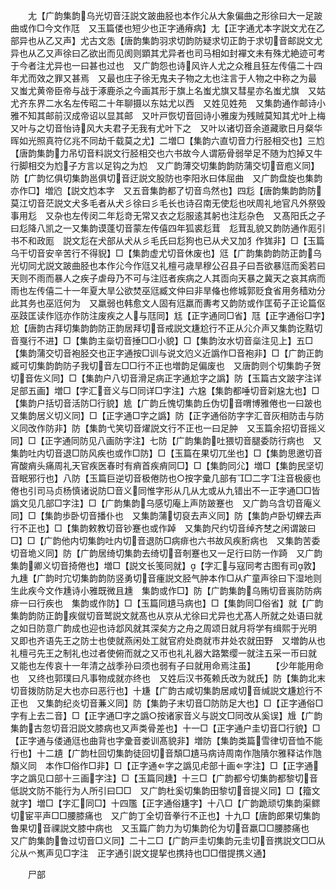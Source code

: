 <!-- { "loadSidebar": true } -->
　　尢【广韵集韵乌光切音汪説文跛曲胫也本作尣从大象偏曲之形徐曰大一足跛曲或作□今文作尫　又玉篇偻也短少也正字通瘠病】尢【正字通尤本字説文尤在乙部异也从乙又声】尤古文怣【唐韵集韵羽求切韵防疑求切正韵于求切音邮説文尤异也从乙又声徐曰乙欲出而见阂则顕其尤异者也司马相如封襌文未有殊尤絶迹可考于今者注尤异也一曰甚也过也　又广韵怨也诗风许人尤之众稚且狂左传僖二十四年尤而效之罪又甚焉　又最也庄子徐无鬼夫子物之尢也注言于人物之中称之为最　又蚩尤黄帝臣帝与战于涿鹿杀之今画其形于旗上名蚩尤旗又彗星亦名蚩尤旗　又姑尤齐东界二水名左传昭二十年聊摄以东姑尤以西　又姓见姓苑　又集韵通作邮诗小雅不知其邮前汉成帝诏以显其邮　又叶戸恢切音回诗小雅废为残贼莫知其尤叶上梅　又叶与之切音怡诗风大夫君子无我有尤叶下之　又叶以诸切音余道藏歌日月粲华晖如光照真符亿兆不同劫千载莫之尤】二増□【集韵六直切音力行胫相交也】三尥【唐韵集韵力吊切音料説文行胫相交也六书故今人谓筋骨弱举足不随为尥掉又牛行脚相交为尥子方言以足钩之为尥　又广韵薄交切集韵韵防蒲交切音庖义同】防【广韵忆俱切集韵邕俱切音迂説文股防也李阳氷曰体屈曲　又广韵盘旋也集韵亦作□】増尦【説文尥本字　又五音集韵都了切音鸟然也】四尨【唐韵集韵韵防莫江切音茫説文犬多毛者从犬彡徐曰彡毛长也诗召南无使尨也吠周礼地官凡外祭毁事用尨　又杂也左传闵二年尨竒无常又衣之尨服逺其躬也注尨杂色　又髙阳氏之子曰尨降八凯之一又集韵谟蓬切音蒙左传僖四年狐裘尨茸　尨茸乱貌又韵防通作厖引书不和政厖　説文尨在犬部从犬从彡毛氏曰尨狗也已从犬又加犭作狵非】□【玉篇乌干切音安辛苦行不得貎】□【集韵虚尤切音休废也】尩【广韵集韵韵防正韵乌光切同尤説文跛曲胫也本作尣今作尩又礼檀弓歳旱穆公召县子曰吾欲暴尩而奚若曰天则不雨而暴人之疾子虐母乃不可与注尩者疾病之人其靣向天暴之冀天之哀其病而雨也左传僖二十一年夏大旱公欲焚巫尩臧文仲曰非旱偹也修城郭贬食省用务穑劝分此其务也巫尩何为　又羸弱也韩愈文人固有尩羸而夀考又韵防或作匡荀子正论篇伛巫跂匡读作尩亦作防注废疾之人与尫同】尪【正字通同□省】尫【正字通俗□字】尬【唐韵古拜切集韵韵防正韵居拜切音戒説文尲尬行不正从尣介声又集韵讫黠切音戛行不进】□【集韵主橤切音捶□□小貌】□【集韵汝水切音橤注见上】五□【集韵蒲交切音袍胫交也正字通按□训与说文尦义近譌作□音袍非】□【广韵正韵臧可切集韵韵防子我切音左□□行不正也増韵足偏废也　又唐韵则个切集韵子贺切音佐义同】□【集韵户八切音滑足病正字通尬字之譌】防【玉篇古文跛字注详足部五画】増□【字汇音义与□同详□字注】六尮【集韵都唾切音刴尮尢也】□【集韵户括切音活防□行貌】尯【广韵丘愧切集韵丘伪切音喟博雅倦也一曰跛也　又集韵居义切义同】□【正字通□字之譌】防【正字通俗防字字汇音灰相防击与防义同改作防非】防【集韵弋笑切音燿説文行不正也一曰足肿　又玉篇余招切音摇义同】□【正字通同防见八画防字注】七防【广韵集韵吐猥切音腿委防行病也　又集韵吐内切音退□防风疾也或作□防】□【玉篇在果切兀坐也】□【集韵思邀切音宵酸痟头痛周礼天官疾医春时有痟首疾痟同□】□【集韵同尣】増□【集韵民坚切音眠邪行也】八防【玉篇巨逆切音极倦防也○按字彚几部有□二字注音极疲也倦也引司马贞杨慎诸说防□音义同惟字形从几从尢或从九错出不一正字通□□皆譌文见几部□字注】□【广韵集韵乌感切庵上声防跛蹇也　又广韵乌含切音庵义同】□【集韵歩卧切音播仆也　又集韵蒲切裒去声义同】防【集韵卢卧切蜾去声行不正也】□【集韵敕教切音钞蹇也或作踔　又集韵尺约切音绰齐椘之闲谓跛曰□】□【广韵他内切集韵吐内切音退防□病痱也六书故风疾胻病也　又集韵苦委切音垝义同】防【广韵居绮切集韵去绮切音剞蹇也又一足行曰防一作踦　又广韵集韵卿义切音掎倦也】増□【説文长笺同就】【字汇与寇同考古图有司敦】九尰【广韵时宂切集韵韵防竖勇切音瘇説文胫气肿本作□从疒童声徐曰下湿地则生此疾今文作尰诗小雅既微且尰　集韵或作□】防【广韵集韵乌贿切音嵔防防病痱一曰行疾也　集韵或作防】□【玉篇同尵马病也】□【集韵同□俗省】就【广韵集韵韵防正韵疾僦切音鹫説文就髙也从京从尤徐曰尤异也尤髙人所就之处语曰就之如日防意广韵成也迎也诗邶风就其深矣方之舟之周颂日就月将学有缉熙于光明　又即也齐语先王之防士也使就燕闲处工就官府处商就市井处农就田野　又増韵从也礼檀弓先王之制礼也过者使俯而就之又帀也礼礼器大路繁缨一就注五采一帀曰就　又能也左传哀十一年清之战季孙曰须也弱有子曰就用命焉注虽】
　　【少年能用命也　又终也郭璞曰凡事物成就亦终也　又姓后汉书菟赖氏改为就氏】防【集韵北末切音拨防防足大也亦曰恶行也】十尲【广韵古咸切集韵居咸切音缄説文尲尬行不正也　又集韵纪炎切音蒹义同】防【集韵子末切音□防防足大也】□【正字通俗□字有上去二音】□【正字通□字之譌○按诸家音义与説文□同改从奚误】尳【广韵集韵古忽切音汨説文膝病也又声类骨差也】十一□【正字通户圭切音□行貌】□【正字通与偻通尩也曲背也字彚音娄训髙貌非】増防【集韵类篇雪律切音恤不能行也】十二尵【广韵杜回切集韵徒回切音頽□尵马病诗周南作虺隤尔雅释诂作虺頽义同　本作□俗作□非】□【正字通字之譌见虍部十画字注】□【正字通字之譌见口部十三画字注】□【玉篇同尰】十三□【广韵都兮切集韵都黎切音低説文防不能行为人所引曰□□　又广韵杜奚切集韵田黎切音提义同】□【籀文就字】増□【字汇同□】十四尶【正字通俗尲字】十八□【广韵跪顽切集韵渠鳏切宦平声□□腰膝痛也　又广韵丁全切音拳行不正也】十九□【唐韵郎果切集韵鲁果切音祼説文膝中病也　又玉篇广韵力为切集韵伦为切音羸□□腰膝痛也　又广韵集韵鲁过切音□义同】二十二□【广韵戸圭切集韵元圭切音携説文□□从尣从爫嶲声见□字注　正字通引説文提挈也携持也□□借提携义通】

　　尸部
